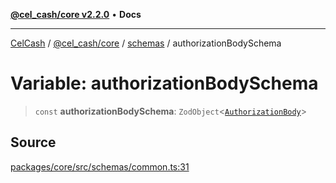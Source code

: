 [**@cel_cash/core v2.2.0**](../../README.md) • **Docs**

***

[CelCash](../../../../packages.md) / [@cel\_cash/core](../../README.md) / [schemas](../README.md) / authorizationBodySchema

# Variable: authorizationBodySchema

> `const` **authorizationBodySchema**: `ZodObject`\<[`AuthorizationBody`](../../index/type-aliases/AuthorizationBody.md)\>

## Source

[packages/core/src/schemas/common.ts:31](https://github.com/Pyxlab/celcash/blob/9e2eeefc75067a4b86d18d5bb144eb4446f097c2/packages/core/src/schemas/common.ts#L31)
